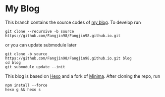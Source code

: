 # My Blog

This branch contains the source codes of [my blog](https://www.fangjin.site/). To develop run 

```shell
git clone --recursive -b source https://github.com/Fangjin98/Fangjin98.github.io.git 
```

or you can update submodule later

```shell
git clone -b source https://github.com/Fangjin98/Fangjin98.github.io.git blog
cd blog
git submodule update --init
```

This blog is based on [Hexo](https://hexo.io/zh-cn/index.html) and a fork of [Minima](https://github.com/Fangjin98/hexo-theme-minima). After cloning the repo, run

```shell
npm install --force
hexo g && hexo s
```

